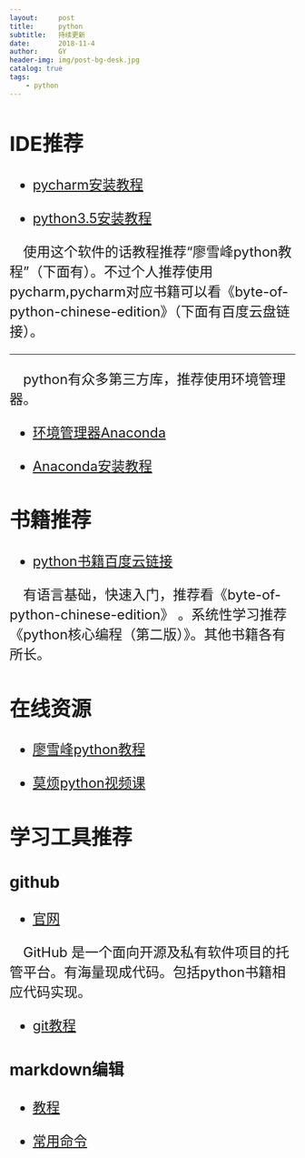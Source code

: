 ```yaml
---
layout:     post
title:      python
subtitle:   持续更新
date:       2018-11-4
author:     GY
header-img: img/post-bg-desk.jpg
catalog: true
tags:
    - python
---
```


<font size =5>

## IDE推荐

* [pycharm安装教程](http://www.cnblogs.com/dcpeng/p/9031405.html)

* [python3.5安装教程](https://www.liaoxuefeng.com/wiki/0014316089557264a6b348958f449949df42a6d3a2e542c000/0014316090478912dab2a3a9e8f4ed49d28854b292f85bb000)

&ensp;&ensp;使用这个软件的话教程推荐“廖雪峰python教程”（下面有）。不过个人推荐使用pycharm,pycharm对应书籍可以看《byte-of-python-chinese-edition》（下面有百度云盘链接）。

---

&ensp;&ensp;python有众多第三方库，推荐使用环境管理器。

* [环境管理器Anaconda](https://anaconda.org/)

* [Anaconda安装教程](https://blog.csdn.net/u012318074/article/details/77075209)


## 书籍推荐

* [python书籍百度云链接](https://pan.baidu.com/s/1t_3qt7qAP4lmmZTNiwd4LQ)

&ensp;&ensp;有语言基础，快速入门，推荐看《byte-of-python-chinese-edition》 。系统性学习推荐《python核心编程（第二版）》。其他书籍各有所长。

## 在线资源

* [廖雪峰python教程](https://www.liaoxuefeng.com/wiki/0014316089557264a6b348958f449949df42a6d3a2e542c000)

* [莫烦python视频课](https://morvanzhou.github.io/tutorials/python-basic/)

## 学习工具推荐

### github

* [官网](https://github.com/)

&ensp;&ensp;GitHub 是一个面向开源及私有软件项目的托管平台。有海量现成代码。包括python书籍相应代码实现。

* [git教程](https://www.liaoxuefeng.com/wiki/0013739516305929606dd18361248578c67b8067c8c017b000)

### markdown编辑

* [教程](http://www.markdown.cn/)

* [常用命令](https://yigaoyi.github.io./2018/08/30/markdown%E5%B8%B8%E7%94%A8%E6%8A%80%E5%B7%A7/)
